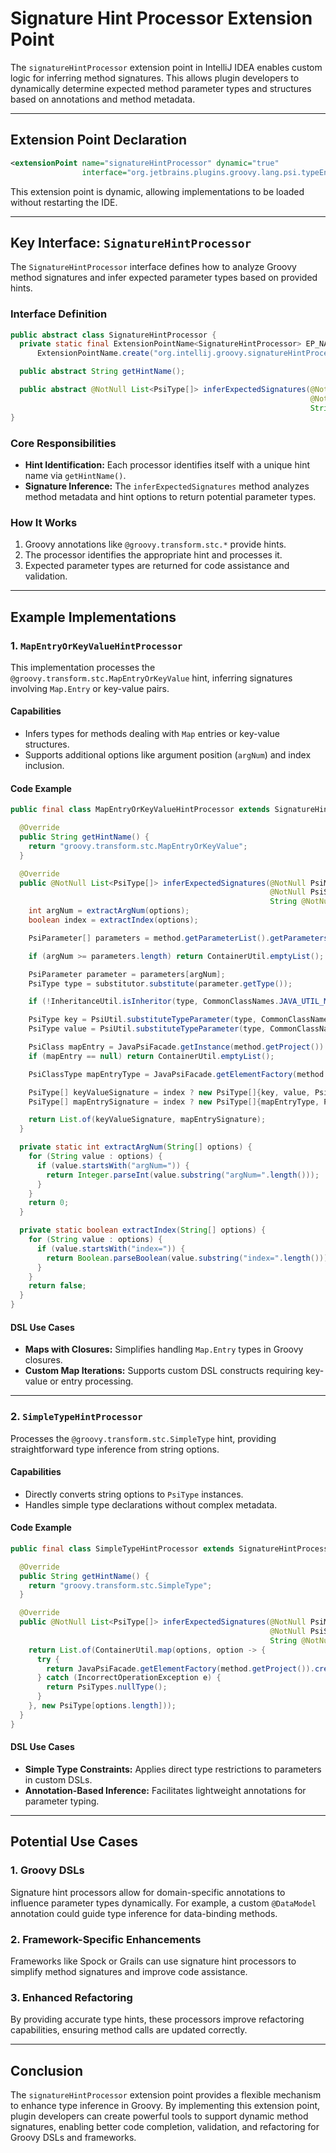 # Signature Hint Processor Extension Point

The `signatureHintProcessor` extension point in IntelliJ IDEA enables custom logic for inferring method signatures. This allows plugin developers to dynamically determine expected method parameter types and structures based on annotations and method metadata.

---

## Extension Point Declaration

```xml
<extensionPoint name="signatureHintProcessor" dynamic="true"
                interface="org.jetbrains.plugins.groovy.lang.psi.typeEnhancers.SignatureHintProcessor"/>
```

This extension point is dynamic, allowing implementations to be loaded without restarting the IDE.

---

## Key Interface: `SignatureHintProcessor`

The `SignatureHintProcessor` interface defines how to analyze Groovy method signatures and infer expected parameter types based on provided hints.

### Interface Definition

```java
public abstract class SignatureHintProcessor {
  private static final ExtensionPointName<SignatureHintProcessor> EP_NAME =
      ExtensionPointName.create("org.intellij.groovy.signatureHintProcessor");

  public abstract String getHintName();

  public abstract @NotNull List<PsiType[]> inferExpectedSignatures(@NotNull PsiMethod method,
                                                                   @NotNull PsiSubstitutor substitutor,
                                                                   String @NotNull [] options);
}
```

### Core Responsibilities

- **Hint Identification:** Each processor identifies itself with a unique hint name via `getHintName()`.
- **Signature Inference:** The `inferExpectedSignatures` method analyzes method metadata and hint options to return potential parameter types.

### How It Works

1. Groovy annotations like `@groovy.transform.stc.*` provide hints.
2. The processor identifies the appropriate hint and processes it.
3. Expected parameter types are returned for code assistance and validation.

---

## Example Implementations

### 1. **`MapEntryOrKeyValueHintProcessor`**

This implementation processes the `@groovy.transform.stc.MapEntryOrKeyValue` hint, inferring signatures involving `Map.Entry` or key-value pairs.

#### Capabilities
- Infers types for methods dealing with `Map` entries or key-value structures.
- Supports additional options like argument position (`argNum`) and index inclusion.

#### Code Example

```java
public final class MapEntryOrKeyValueHintProcessor extends SignatureHintProcessor {

  @Override
  public String getHintName() {
    return "groovy.transform.stc.MapEntryOrKeyValue";
  }

  @Override
  public @NotNull List<PsiType[]> inferExpectedSignatures(@NotNull PsiMethod method,
                                                          @NotNull PsiSubstitutor substitutor,
                                                          String @NotNull [] options) {
    int argNum = extractArgNum(options);
    boolean index = extractIndex(options);

    PsiParameter[] parameters = method.getParameterList().getParameters();

    if (argNum >= parameters.length) return ContainerUtil.emptyList();

    PsiParameter parameter = parameters[argNum];
    PsiType type = substitutor.substitute(parameter.getType());

    if (!InheritanceUtil.isInheritor(type, CommonClassNames.JAVA_UTIL_MAP)) return ContainerUtil.emptyList();

    PsiType key = PsiUtil.substituteTypeParameter(type, CommonClassNames.JAVA_UTIL_MAP, 0, true);
    PsiType value = PsiUtil.substituteTypeParameter(type, CommonClassNames.JAVA_UTIL_MAP, 1, true);

    PsiClass mapEntry = JavaPsiFacade.getInstance(method.getProject()).findClass(CommonClassNames.JAVA_UTIL_MAP_ENTRY, method.getResolveScope());
    if (mapEntry == null) return ContainerUtil.emptyList();

    PsiClassType mapEntryType = JavaPsiFacade.getElementFactory(method.getProject()).createType(mapEntry, key, value);

    PsiType[] keyValueSignature = index ? new PsiType[]{key, value, PsiTypes.intType()} : new PsiType[]{key, value};
    PsiType[] mapEntrySignature = index ? new PsiType[]{mapEntryType, PsiTypes.intType()} : new PsiType[]{mapEntryType};

    return List.of(keyValueSignature, mapEntrySignature);
  }

  private static int extractArgNum(String[] options) {
    for (String value : options) {
      if (value.startsWith("argNum=")) {
        return Integer.parseInt(value.substring("argNum=".length()));
      }
    }
    return 0;
  }

  private static boolean extractIndex(String[] options) {
    for (String value : options) {
      if (value.startsWith("index=")) {
        return Boolean.parseBoolean(value.substring("index=".length()));
      }
    }
    return false;
  }
}
```

#### DSL Use Cases
- **Maps with Closures:** Simplifies handling `Map.Entry` types in Groovy closures.
- **Custom Map Iterations:** Supports custom DSL constructs requiring key-value or entry processing.

---

### 2. **`SimpleTypeHintProcessor`**

Processes the `@groovy.transform.stc.SimpleType` hint, providing straightforward type inference from string options.

#### Capabilities
- Directly converts string options to `PsiType` instances.
- Handles simple type declarations without complex metadata.

#### Code Example

```java
public final class SimpleTypeHintProcessor extends SignatureHintProcessor {

  @Override
  public String getHintName() {
    return "groovy.transform.stc.SimpleType";
  }

  @Override
  public @NotNull List<PsiType[]> inferExpectedSignatures(@NotNull PsiMethod method,
                                                          @NotNull PsiSubstitutor substitutor,
                                                          String @NotNull [] options) {
    return List.of(ContainerUtil.map(options, option -> {
      try {
        return JavaPsiFacade.getElementFactory(method.getProject()).createTypeFromText(option, method);
      } catch (IncorrectOperationException e) {
        return PsiTypes.nullType();
      }
    }, new PsiType[options.length]));
  }
}
```

#### DSL Use Cases
- **Simple Type Constraints:** Applies direct type restrictions to parameters in custom DSLs.
- **Annotation-Based Inference:** Facilitates lightweight annotations for parameter typing.

---

## Potential Use Cases

### 1. **Groovy DSLs**
Signature hint processors allow for domain-specific annotations to influence parameter types dynamically. For example, a custom `@DataModel` annotation could guide type inference for data-binding methods.

### 2. **Framework-Specific Enhancements**
Frameworks like Spock or Grails can use signature hint processors to simplify method signatures and improve code assistance.

### 3. **Enhanced Refactoring**
By providing accurate type hints, these processors improve refactoring capabilities, ensuring method calls are updated correctly.

---

## Conclusion

The `signatureHintProcessor` extension point provides a flexible mechanism to enhance type inference in Groovy. By implementing this extension point, plugin developers can create powerful tools to support dynamic method signatures, enabling better code completion, validation, and refactoring for Groovy DSLs and frameworks.


